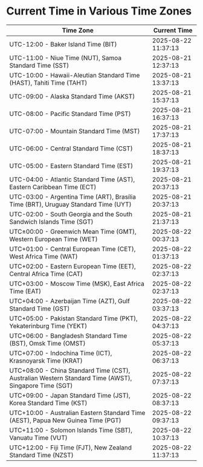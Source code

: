 # Current Time in Various Time Zones

| Time Zone | Current Time |
|-----------|--------------|
| UTC-12:00 - Baker Island Time (BIT) | 2025-08-22 11:37:13 |
| UTC-11:00 - Niue Time (NUT), Samoa Standard Time (SST) | 2025-08-21 12:37:13 |
| UTC-10:00 - Hawaii-Aleutian Standard Time (HAST), Tahiti Time (TAHT) | 2025-08-21 13:37:13 |
| UTC-09:00 - Alaska Standard Time (AKST) | 2025-08-21 15:37:13 |
| UTC-08:00 - Pacific Standard Time (PST) | 2025-08-21 16:37:13 |
| UTC-07:00 - Mountain Standard Time (MST) | 2025-08-21 17:37:13 |
| UTC-06:00 - Central Standard Time (CST) | 2025-08-21 18:37:13 |
| UTC-05:00 - Eastern Standard Time (EST) | 2025-08-21 19:37:13 |
| UTC-04:00 - Atlantic Standard Time (AST), Eastern Caribbean Time (ECT) | 2025-08-21 20:37:13 |
| UTC-03:00 - Argentina Time (ART), Brasília Time (BRT), Uruguay Standard Time (UYT) | 2025-08-21 20:37:13 |
| UTC-02:00 - South Georgia and the South Sandwich Islands Time (SGT) | 2025-08-21 21:37:13 |
| UTC±00:00 - Greenwich Mean Time (GMT), Western European Time (WET) | 2025-08-22 00:37:13 |
| UTC+01:00 - Central European Time (CET), West Africa Time (WAT) | 2025-08-22 01:37:13 |
| UTC+02:00 - Eastern European Time (EET), Central Africa Time (CAT) | 2025-08-22 02:37:13 |
| UTC+03:00 - Moscow Time (MSK), East Africa Time (EAT) | 2025-08-22 02:37:13 |
| UTC+04:00 - Azerbaijan Time (AZT), Gulf Standard Time (GST) | 2025-08-22 03:37:13 |
| UTC+05:00 - Pakistan Standard Time (PKT), Yekaterinburg Time (YEKT) | 2025-08-22 04:37:13 |
| UTC+06:00 - Bangladesh Standard Time (BST), Omsk Time (OMST) | 2025-08-22 05:37:13 |
| UTC+07:00 - Indochina Time (ICT), Krasnoyarsk Time (KRAT) | 2025-08-22 06:37:13 |
| UTC+08:00 - China Standard Time (CST), Australian Western Standard Time (AWST), Singapore Time (SGT) | 2025-08-22 07:37:13 |
| UTC+09:00 - Japan Standard Time (JST), Korea Standard Time (KST) | 2025-08-22 08:37:13 |
| UTC+10:00 - Australian Eastern Standard Time (AEST), Papua New Guinea Time (PGT) | 2025-08-22 09:37:13 |
| UTC+11:00 - Solomon Islands Time (SBT), Vanuatu Time (VUT) | 2025-08-22 10:37:13 |
| UTC+12:00 - Fiji Time (FJT), New Zealand Standard Time (NZST) | 2025-08-22 11:37:13 |
